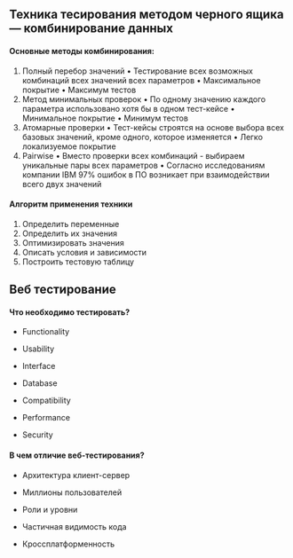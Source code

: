 ## Техника тесирования методом черного ящика — комбинирование данных

#### Основные методы комбинирования:

1. Полный перебор значений
   • Тестирование всех возможных комбинаций всех значений всех параметров
   • Максимальное покрытие
   • Максимум тестов
2. Метод минимальных проверок
   • По одному значению каждого параметра использовано хотя бы в одном тест-кейсе
   • Минимальное покрытие
   • Минимум тестов
3. Атомарные проверки
   • Тест-кейсы строятся на основе выбора всех базовых значений, кроме одного, которое изменяется
   • Легко локализуемое покрытие
4. Pairwise
   • Вместо проверки всех комбинаций - выбираем уникальные пары всех параметров
   • Согласно исследованиям компании IBM 97% ошибок в ПО возникает при взаимодействии всего двух значений
#### Алгоритм применения техники
1. Определить переменные
2. Определить их значения
3. Оптимизировать значения
4. Описать условия и зависимости
5. Построить тестовую таблицу

## Веб тестирование
#### Что необходимо тестировать?
- Functionality

- Usability

- Interface

- Database

- Compatibility

- Performance 

- Security

#### В чем отличие веб-тестирования?

- Архитектура клиент-сервер

- Миллионы пользователей

- Роли и уровни 

- Частичная видимость кода

- Кроссплатформенность


